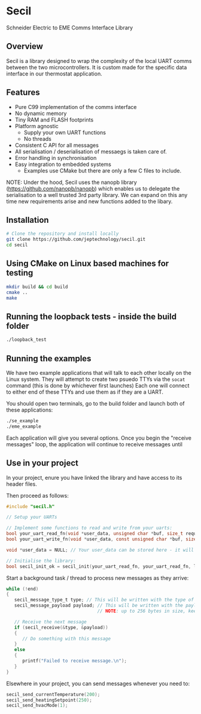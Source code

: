 # Secil
Schneider Electric to EME Comms Interface Library

## Overview
Secil is a library designed to wrap the complexity of the local UART comms between the two microcontrollers.
It is custom made for the specific data interface in our thermostat application.

## Features
- Pure C99 implementation of the comms interface
- No dynamic memory
- Tiny RAM and FLASH footprints
- Platform agnostic
   - Supply your own UART functions
   - No threads
- Consistent C API for all messages
- All serialisation / deserialisation of messaegs is taken care of.
- Error handling in synchronisation
- Easy integration to embedded systems
  - Examples use CMake but there are only a few C files to include.

NOTE: Under the hood, Secil uses the nanopb library (https://github.com/nanopb/nanopb) which enables us to delegate the serialisation to a well trusted 3rd party library. We can expand on this any time new requirements arise and new functions added to the libary.

## Installation

```bash
# Clone the repository and install locally
git clone https://github.com/jeptechnology/secil.git
cd secil
```

## Using CMake on Linux based machines for testing

```bash
mkdir build && cd build
cmake ..
make
```

## Running the loopback tests - inside the build folder

```bash
./loopback_test
```

## Running the examples 

We have two example applications that will talk to each other locally on the Linux system.
They will attempt to create two psuedo TTYs via the `socat` command (this is done by whichever first launches)
Each one will connect to either end of these TTYs and use them as if they are a UART.

You should open two terminals, go to the build folder and launch both of these applications:

```bash
./se_example
./eme_example
```

Each application will give you several options.
Once you begin the "receive messages" loop, the application will continue to receive messages until 

## Use in your project

In your project, enure you have linked the library and have access to its header files.

Then proceed as follows:

```C
#include "secil.h"

// Setup your UARTs

// Implement some functions to read and write from your uarts:
bool your_uart_read_fn(void *user_data, unsigned char *buf, size_t required_count);
bool your_uart_write_fn(void *user_data, const unsigned char *buf, size_t count);

void *user_data = NULL; // Your user_data can be stored here - it will be passed to the read/write functions

// Initialise the library:
bool secil_init_ok = secil_init(your_uart_read_fn, your_uart_read_fn, log_fn, user_data);
```

Start a background task / thread to process new messages as they arrive:

```C
while (!end)
{
   secil_message_type_t type; // This will be written with the type of message received.
   secil_message_payload payload; // This will be written with the payload - which is a union of well typed message data.
                                  // NOTE: up to 256 bytes in size, keep an eye on stack usage if tight.

   // Receive the next message
   if (secil_receive(&type, &payload))
   {
      // Do something with this message
   }
   else
   {
      printf("Failed to receive message.\n");
   }
}
```

Elsewhere in your project, you can send messages whenever you need to:

```C
secil_send_currentTemperature(200);
secil_send_heatingSetpoint(250);
secil_send_hvacMode(1);
```

